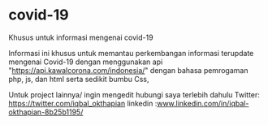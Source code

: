 # covid-19
Khusus untuk informasi mengenai covid-19

Informasi ini khusus untuk memantau perkembangan informasi terupdate mengenai Covid-19 dengan menggunakan api "https://api.kawalcorona.com/indonesia/"
dengan bahasa pemrogaman php, js, dan html serta sedikit bumbu Css,


Untuk project lainnya/ ingin mengedit hubungi saya terlebih dahulu
Twitter: https://twitter.com/iqbal_okthapian
linkedin :www.linkedin.com/in/iqbal-okthapian-8b25b1195/

